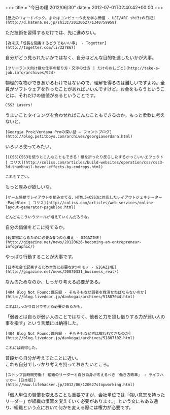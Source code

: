 +++
title = "今日の糧 2012/06/30"
date = 2012-07-01T02:40:42+00:00
+++

    [歴史のフィードバック。またはコンピュータ史を学ぶ価値 - UEI/ARC shi3zの日記](http://d.hatena.ne.jp/shi3z/20120627/1340759959)

ただ技術を習得するだけでは、先に進めない。

    [為末氏「成長を阻害するどうでもいい事」 - Togetter](http://togetter.com/li/327867)

自分がどう見られたいかではなく、自分はどんな目的を達したいかが大事。

    [フリーランス向け嫌な仕事の断り方・交渉の仕方 | たけのおしごと](http://take-a-job.info/archives/924)

物理的な物ができあがるわけではないので、理解を得るのは難しいですよね。全員がソフトウェアを作ったことがあればいいんですけど。お金をもらうということは、それだけの価値があるということです。

    CSS3 Lasers!

うまいことタイミングを合わせればこんなこともできるのか。もっと柔軟に考えないと。

    [Georgia ProとVerdana Proの深い話 – フォントブログ](http://blog.petitboys.com/archives/georgiaverdana.html)

いろいろ使ってみたい。

    [[CSS]CSS3を使うとこんなこともできる！紙を折ったり反らしたするかっこいいエフェクト | コリス](http://coliss.com/articles/build-websites/operation/css/css3-3d-thumbnail-hover-effects-by-codrops.html)

    これもすごい。
もっと厚みが欲しいな。

    [ゲーム感覚でレイアウトを組み立てる、HTML5+CSS3に対応したレイアウトジェネレーター -PageBlox | コリス](http://coliss.com/articles/web-services/online-layout-generator-pageblox.html)

    どんどんこういうツールが増えていくんだろうな。
自分の価値をどこに持てるか。

    [起業家になるために必要な8つの心構え - GIGAZINE](http://gigazine.net/news/20120626-becoming-an-entrepreneur-infographic/)

やっぱり行動することが大事です。

    [日本社会で起業するため本当に必要な9つのモノ - GIGAZINE](http://gigazine.net/news/20070331_business_real/)

なんのためなのか、しっかり考える必要がある。

    [404 Blog Not Found:備忘録 - そもそもなぜ弱者を救済せねばならないのか](http://blog.livedoor.jp/dankogai/archives/51807044.html)

    これはしっかり自分で考える必要があるかも。
「弱者とは自らが弱い人のことではなく、他者と力を貸し借りする力が弱い人の事を指す」という言葉には納得した。

    [404 Blog Not Found:備忘録 - そもそもなぜ老は敬われてきたのか](http://blog.livedoor.jp/dankogai/archives/51807102.html)

    これには納得した。
 普段から自分が考えてたことに近い。  
これも自分でしっかり考えを持っておきたいところ。

    [ストップ長時間労働！ 組織のリーダーと自分自身が考えるべき「働き方改革」 : ライフハッカー［日本版］](http://www.lifehacker.jp/2012/06/120627stopworking.html)

「個人単位の習慣を変えることも重要ですが、会社単位では「強い意志を持ったリーダー」が組織の慣習を変えていく必要があります。」という文にもある通り、組織という点において何かを変える際には権力が必要です。

